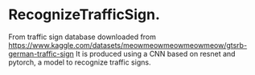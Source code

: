# RecognizeTrafficSign.
From traffic sign database downloaded from https://www.kaggle.com/datasets/meowmeowmeowmeowmeow/gtsrb-german-traffic-sign It is produced using a CNN based on resnet and pytorch, a model to recognize traffic signs. 
